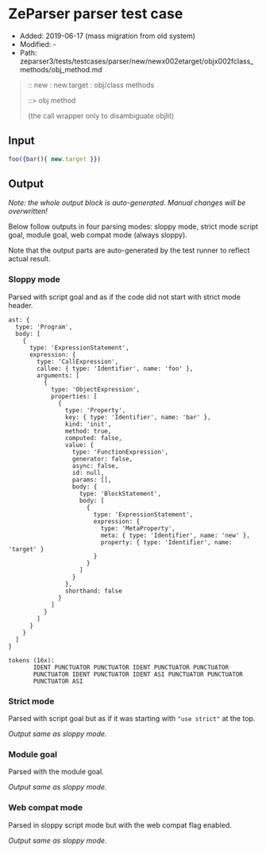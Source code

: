 # ZeParser parser test case

- Added: 2019-06-17 (mass migration from old system)
- Modified: -
- Path: zeparser3/tests/testcases/parser/new/newx002etarget/objx002fclass_methods/obj_method.md

> :: new : new.target : obj/class methods
>
> ::> obj method
>
> (the call wrapper only to disambiguate objlit)

## Input

`````js
foo({bar(){ new.target }})
`````

## Output

_Note: the whole output block is auto-generated. Manual changes will be overwritten!_

Below follow outputs in four parsing modes: sloppy mode, strict mode script goal, module goal, web compat mode (always sloppy).

Note that the output parts are auto-generated by the test runner to reflect actual result.

### Sloppy mode

Parsed with script goal and as if the code did not start with strict mode header.

`````
ast: {
  type: 'Program',
  body: [
    {
      type: 'ExpressionStatement',
      expression: {
        type: 'CallExpression',
        callee: { type: 'Identifier', name: 'foo' },
        arguments: [
          {
            type: 'ObjectExpression',
            properties: [
              {
                type: 'Property',
                key: { type: 'Identifier', name: 'bar' },
                kind: 'init',
                method: true,
                computed: false,
                value: {
                  type: 'FunctionExpression',
                  generator: false,
                  async: false,
                  id: null,
                  params: [],
                  body: {
                    type: 'BlockStatement',
                    body: [
                      {
                        type: 'ExpressionStatement',
                        expression: {
                          type: 'MetaProperty',
                          meta: { type: 'Identifier', name: 'new' },
                          property: { type: 'Identifier', name: 'target' }
                        }
                      }
                    ]
                  }
                },
                shorthand: false
              }
            ]
          }
        ]
      }
    }
  ]
}

tokens (16x):
       IDENT PUNCTUATOR PUNCTUATOR IDENT PUNCTUATOR PUNCTUATOR
       PUNCTUATOR IDENT PUNCTUATOR IDENT ASI PUNCTUATOR PUNCTUATOR
       PUNCTUATOR ASI
`````

### Strict mode

Parsed with script goal but as if it was starting with `"use strict"` at the top.

_Output same as sloppy mode._

### Module goal

Parsed with the module goal.

_Output same as sloppy mode._

### Web compat mode

Parsed in sloppy script mode but with the web compat flag enabled.

_Output same as sloppy mode._
